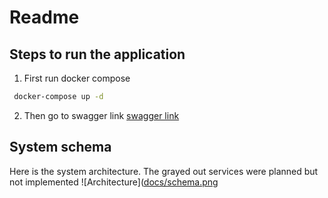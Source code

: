 # Readme

## Steps to run the application

1. First run docker compose

```bash
 docker-compose up -d
```

2. Then go to swagger link [swagger link](http://localhost:8082/swagger)

## System schema

Here is the system architecture. The grayed out services were planned but not implemented
![Architecture]([docs/schema.png](https://raw.githubusercontent.com/nishudar/MDocuments/refs/heads/main/docs/schema.jpg)
